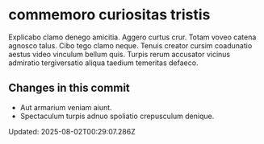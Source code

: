 # commemoro curiositas tristis

Explicabo clamo denego amicitia. Aggero curtus crur. Totam voveo catena agnosco talus.
Cibo tego clamo neque. Tenuis creator cursim coadunatio aestus video vinculum bellum quis. Turpis rerum accusator vicinus admiratio tergiversatio aliqua taedium temeritas defaeco.

## Changes in this commit
- Aut armarium veniam aiunt.
- Spectaculum turpis adnuo spoliatio crepusculum denique.

Updated: 2025-08-02T00:29:07.286Z